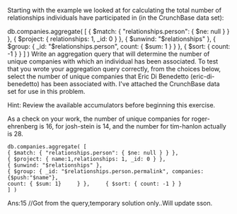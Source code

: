 
Starting with the example we looked at for calculating the total number of relationships individuals have participated in (in the CrunchBase data set):

db.companies.aggregate( [
    { $match: { "relationships.person": { $ne: null } } },
    { $project: { relationships: 1, _id: 0 } },
    { $unwind: "$relationships" },
    { $group: {
        _id: "$relationships.person",
        count: { $sum: 1 }
    } },
    { $sort: { count: -1 } }
] )
Write an aggregation query that will determine the number of unique companies with which an individual has been associated. To test that you wrote your aggregation query correctly, from the choices below, select the number of unique companies that Eric Di Benedetto (eric-di-benedetto) has been associated with. I've attached the CrunchBase data set for use in this problem.

Hint: Review the available accumulators before beginning this exercise.

As a check on your work, the number of unique companies for roger-ehrenberg is 16, for josh-stein is 14, and the number for tim-hanlon actually is 28.

```
db.companies.aggregate( [     
{ $match: { "relationships.person": { $ne: null } } },
{ $project: { name:1,relationships: 1, _id: 0 } }, 
{ $unwind: "$relationships" }, 
{ $group: { _id: "$relationships.person.permalink", companies:{$push:"$name"},
count: { $sum: 1}     } },     { $sort: { count: -1 } } 
] )
```
Ans:15 //Got from the query,temporary solution only..Will update sson.
